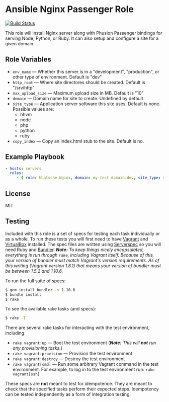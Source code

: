 Ansible Nginx Passenger Role
============================

[![Build Status](https://travis-ci.org/bbatsche/Ansible-Nginx-Passenger-Role.svg?branch=master)](https://travis-ci.org/bbatsche/Ansible-Nginx-Passenger-Role)

This role will install Nginx server along with Phusion Passenger bindings for serving Node, Python, or Ruby. It can also setup and configure a site for a given domain.

Role Variables
--------------

- `env_name` &mdash; Whether this server is in a "development", "production", or other type of environment. Default is "dev"
- `http_root` &mdash; Where site directores should be created. Default is "/srv/http"
- `max_upload_size` &mdash; Maximum upload size in MB. Default is "10"
- `domain` &mdash; Domain name for site to create. Undefined by default.
- `site_type` &mdash; Application server software this site uses. Default is none. Possible values are:
    - hhvm
    - node
    - php
    - python
    - ruby
- `copy_index` &mdash; Copy an index.html stub to the site. Default is no.

Example Playbook
----------------

```yml
- hosts: servers
  roles:
     - { role: bbatsche.Nginx, domain: my-test-domain.dev, site_type: ruby }
```

License
-------

MIT

Testing
-------

Included with this role is a set of specs for testing each task individually or as a whole. To run these tests you will first need to have [Vagrant](https://www.vagrantup.com/) and [VirtualBox](https://www.virtualbox.org/) installed. The spec files are written using [Serverspec](http://serverspec.org/) so you will need Ruby and [Bundler](http://bundler.io/). _**Note:** To keep things nicely encapsulated, everything is run through `rake`, including Vagrant itself. Because of this, your version of bundler must match Vagrant's version requirements. As of this writing (Vagrant version 1.8.1) that means your version of bundler must be between 1.5.2 and 1.10.6._

To run the full suite of specs:

```bash
$ gem install bundler -v 1.10.6
$ bundle install
$ rake
```

To see the available rake tasks (and specs):

```bash
$ rake -T
```

There are several rake tasks for interacting with the test environment, including:

- `rake vagrant:up` &mdash; Boot the test environment (_**Note:** This will **not** run any provisioning tasks._)
- `rake vagrant:provision` &mdash; Provision the test environment
- `rake vagrant:destroy` &mdash; Destroy the test environment
- `rake vagrant[cmd]` &mdash; Run some arbitrary Vagrant command in the test environment. For example, to log in to the test environment run: `rake vagrant[ssh]`

These specs are **not** meant to test for idempotence. They are meant to check that the specified tasks perform their expected steps. Idempotency can be tested independently as a form of integration testing.
